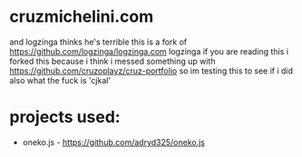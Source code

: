# cruzmichelini.com
and logzinga thinks he's terrible
this is a fork of https://github.com/logzinga/logzinga.com
logzinga if you are reading this i forked this because i think i messed something up with https://github.com/cruzoplayz/cruz-portfolio so im testing this to see if i did
also what the fuck is 'cjkal'

# projects used:

* oneko.js - https://github.com/adryd325/oneko.js
